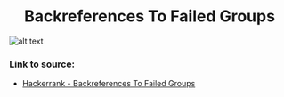 <h1 align="center">Backreferences To Failed Groups</h1>

![alt text](https://images2.imgbox.com/7f/24/4zixJRml_o.png?raw=true)

### Link to source: 
- <a href="https://www.hackerrank.com/challenges/backreferences-to-failed-groups/problem">Hackerrank - Backreferences To Failed Groups</a>

